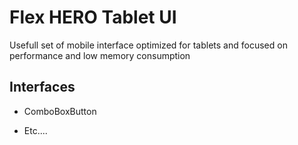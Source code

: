 Flex HERO Tablet UI
===================

Usefull set of mobile interface optimized for tablets and focused on performance and low memory consumption


Interfaces
----------

* ComboBoxButton

* Etc....